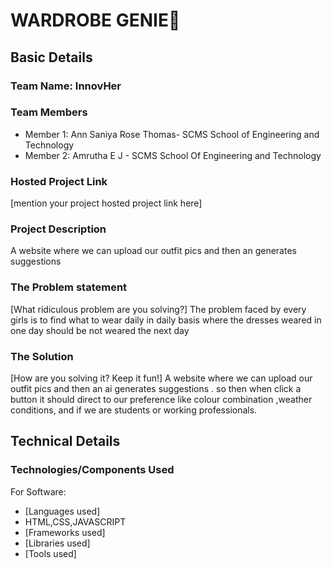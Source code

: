 # WARDROBE GENIE🎯


## Basic Details
### Team Name: InnovHer


### Team Members

- Member 1: Ann Saniya Rose Thomas- SCMS School of Engineering and Technology
- Member 2: Amrutha E J - SCMS School Of Engineering and Technology

### Hosted Project Link
[mention your project hosted project link here]

### Project Description

 A website where we can upload our outfit pics and then an generates suggestions 

### The Problem statement
[What ridiculous problem are you solving?]
The problem faced by every girls is to find what to wear daily in daily basis where the dresses weared in one day should be not weared the next day

### The Solution
[How are you solving it? Keep it fun!]
 A website where we can upload our outfit pics and then an ai generates suggestions .  so then when click a button it should direct to our preference like colour combination ,weather conditions, and if we are students or working professionals.

## Technical Details
### Technologies/Components Used
For Software:
- [Languages used]
- HTML,CSS,JAVASCRIPT
- [Frameworks used]
- [Libraries used]
- [Tools used]
